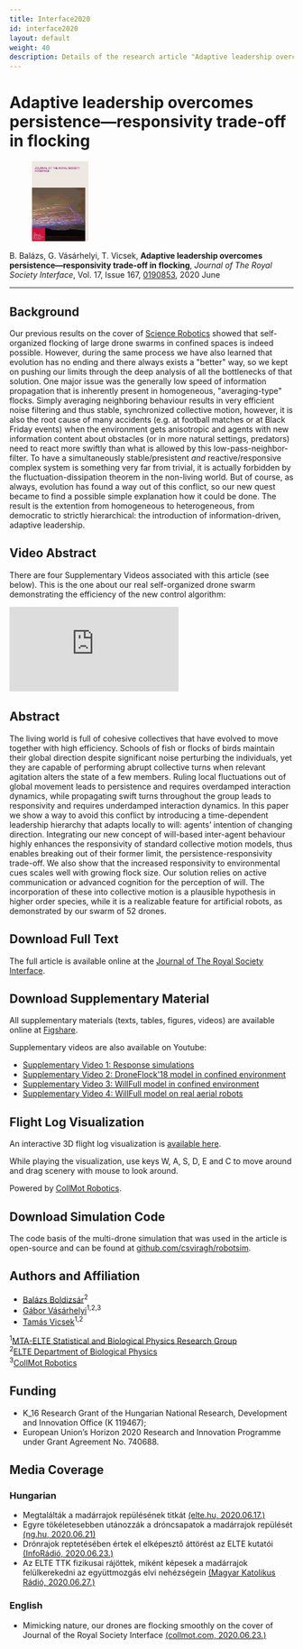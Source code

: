 ```yaml
---
title: Interface2020
id: interface2020
layout: default
weight: 40
description: Details of the research article "Adaptive leadership overcomes persistence—responsivity trade-off in flocking", J. Royal Society Interface, 2020
---
```



# Adaptive leadership overcomes persistence—responsivity trade-off in flocking

<figure class="float-left"><img src="assets/img/interface2020.jpg" alt="Interface 2020 June Cover" width="100" /></figure>

B. Balázs, G. Vásárhelyi, T. Vicsek, **Adaptive leadership overcomes persistence—responsivity trade-off in flocking**, _Journal of The Royal Society Interface_, Vol. 17, Issue 167, [0190853](https://royalsocietypublishing.org/doi/10.1098/rsif.2019.0853), 2020 June

---


## Background

Our previous results on the cover of [Science Robotics](scirob2018.md) showed that self-organized flocking of large drone swarms in confined spaces is indeed possible. However, during the same process we have also learned that evolution has no ending and there always exists a "better" way, so we kept on pushing our limits through the deep analysis of all the bottlenecks of that solution. One major issue was the generally low speed of information propagation that is inherently present in homogeneous, "averaging-type" flocks. Simply averaging neighboring behaviour results in very efficient noise filtering and thus stable, synchronized collective motion, however, it is also the root cause of many accidents (e.g. at football matches or at Black Friday events) when the environment gets anisotropic and agents with new information content about obstacles (or in more natural settings, predators) need to react more swiftly than what is allowed by this low-pass-neighbor-filter. To have a simultaneously stable/presistent *and* reactive/responsive complex system is something very far from trivial, it is actually forbidden by the fluctuation-dissipation theorem in the non-living world. But of course, as always, evolution has found a way out of this conflict, so our new quest became to find a possible simple explanation how it could be done. The result is the extention from homogeneous to heterogeneous, from democratic to strictly hierarchical: the introduction of information-driven, adaptive leadership.


## Video Abstract

There are four Supplementary Videos associated with this article (see below). This is the one about our real self-organized drone swarm demonstrating the efficiency of the new control algorithm:

<div class="video-container">
<iframe src="https://www.youtube.com/embed/87y3AsUOCaQ" frameborder="0" allow="autoplay; encrypted-media" allowfullscreen class="video"></iframe>
</div>


## Abstract

The living world is full of cohesive collectives that have evolved to move together with high efficiency. Schools of fish or flocks of birds maintain their global direction despite significant noise perturbing the individuals, yet they are capable of performing abrupt collective turns when relevant agitation alters the state of a few members. Ruling local fluctuations out of global movement leads to persistence and requires overdamped interaction dynamics, while propagating swift turns throughout the group leads to responsivity and requires underdamped interaction dynamics. In this paper we show a way to avoid this conflict by introducing a time-dependent leadership hierarchy that adapts locally to will: agents’ intention of changing direction. Integrating our new concept of will-based inter-agent behaviour highly enhances the responsivity of standard collective motion models, thus enables breaking out of their former limit, the persistence-responsivity trade-off. We also show that the increased responsivity to environmental cues scales well with growing flock size. Our solution relies on active communication or advanced cognition for the perception of will. The incorporation of these into collective motion is a plausible hypothesis in higher order species, while it is a realizable feature for artificial robots, as demonstrated by our swarm of 52 drones.


## Download Full Text

The full article is available online at the [Journal of The Royal Society Interface](https://royalsocietypublishing.org/doi/10.1098/rsif.2019.0853).


## Download Supplementary Material

All supplementary materials (texts, tables, figures, videos) are available online at [Figshare](https://doi.org/10.6084/m9.figshare.c.4977689).

Supplementary videos are also available on Youtube:

* [Supplementary Video 1: Response simulations](https://youtu.be/6rbA-kmyADs)
* [Supplementary Video 2: DroneFlock'18 model in confined environment](https://youtu.be/QyYUEOOWf9E)
* [Supplementary Video 3: WillFull model in confined environment](https://youtu.be/12Xp0eig6Uk)
* [Supplementary Video 4: WillFull model on real aerial robots](https://youtu.be/87y3AsUOCaQ)


## Flight Log Visualization

An interactive 3D flight log visualization is [available here](https://share.skybrush.io/s/pers-resp/).

While playing the visualization, use keys W, A, S, D, E and C to move around and drag scenery with mouse to look around.

Powered by [CollMot Robotics](https://collmot.com).


## Download Simulation Code

The code basis of the multi-drone simulation that was used in the article is open-source and can be found at [github.com/csviragh/robotsim](https://github.com/csviragh/robotsim).


## Authors and Affiliation

* [Balázs Boldizsár]()<sup>2
* [Gábor Vásárhelyi](http://hal.elte.hu/~vasarhelyi/)<sup>1,2,3</sup>
* [Tamás Vicsek](http://hal.elte.hu/~vicsek/)<sup>1,2</sup>

<sup>1</sup>[MTA-ELTE Statistical and Biological Physics Research Group](http://hal.elte.hu/)<br/>
<sup>2</sup>[ELTE Department of Biological Physics](https://fizika.elte.hu/en/index.php?page=tanszek&tid=5)<br/>
<sup>3</sup>[CollMot Robotics](https://collmot.com/)<br/>


## Funding

* K_16 Research Grant of the Hungarian National Research, Development and Innovation Office (K 119467);
* European Union’s Horizon 2020 Research and Innovation Programme under Grant Agreement No. 740688.


## Media Coverage

### Hungarian

* Megtalálták a madárrajok repülésének titkát [(elte.hu, 2020.06.17.)](https://www.elte.hu/content/megtalaltak-a-madarrajok-repulesenek-titkat.t.21379)
* Egyre tökéletesebben utánozzák a dróncsapatok a madárrajok repülését [(ng.hu, 2020.06.21)](https://ng.hu/tudomany/2020/06/21/madarrajok-repuleset-egyre-tokeletesebben-utanozzak-a-droncsapatok/)
* Drónrajok reptetésében értek el elképesztő áttörést az ELTE kutatói [(InfoRádió, 2020.06.23.)](https://infostart.hu/tudomany/2020/06/24/dronrajok-repteteseben-ertek-el-elkepeszto-attorest-az-elte-kutatoi)
* Az ELTE TTK fizikusai rájöttek, miként képesek a madárrajok felülkerekedni az együttmozgás elvi nehézségein [(Magyar Katolikus Rádió, 2020.06.27.)](https://www.katolikusradio.hu/archivum.php?firstaudioid=20&mev=2020&mho=06&mnap=27&mora=20&mperc=04)

### English

* Mimicking nature, our drones are flocking smoothly on the cover of Journal of the Royal Society Interface [(collmot.com, 2020.06.23.)](https://collmot.com/blog/mimicking-nature-our-drones-are-flocking-smoothly-on-the-cover-of-journal-of-the-royal-society-interface)

